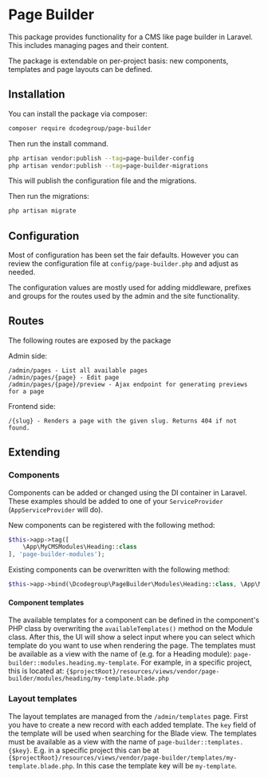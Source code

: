 # Page Builder

This package provides functionality for a CMS like page builder in Laravel. This includes managing pages and their content.

The package is extendable on per-project basis: new components, templates and page layouts can be defined.

## Installation

You can install the package via composer:

```bash
composer require dcodegroup/page-builder
```

Then run the install command.

```bash
php artisan vendor:publish --tag=page-builder-config
php artisan vendor:publish --tag=page-builder-migrations
```

This will publish the configuration file and the migrations.

Then run the migrations:

```bash
php artisan migrate
```


## Configuration

Most of configuration has been set the fair defaults. However you can review the configuration file at `config/page-builder.php` and adjust as needed.

The configuration values are mostly used for adding middleware, prefixes and groups for the routes used by the admin and the site functionality.

## Routes

The following routes are exposed by the package

Admin side:
```
/admin/pages - List all available pages
/admin/pages/{page} - Edit page
/admin/pages/{page}/preview - Ajax endpoint for generating previews for a page
```

Frontend side:
```
/{slug} - Renders a page with the given slug. Returns 404 if not found.
```

## Extending

### Components

Components can be added or changed using the DI container in Laravel. These examples should be added to one of your `ServiceProvider` (`AppServiceProvider` will do).

New components can be registered with the following method:

```php
$this->app->tag([
    \App\MyCMSModules\Heading::class
], 'page-builder-modules');
```

Existing components can be overwritten with the following method:

```php
$this->app->bind(\Dcodegroup\PageBuilder\Modules\Heading::class, \App\MyCMSModules\Heading::class);
```

#### Component templates

The available templates for a component can be defined in the component's PHP class by overwriting the `availableTemplates()` method on the Module class. After this, the UI will show a select input where you can select which template do you want to use when rendering the page. The templates must be available as a view with the name of (e.g. for a Heading module): `page-builder::modules.heading.my-template`. For example, in a specific project, this is located at: `{$projectRoot}/resources/views/vendor/page-builder/modules/heading/my-template.blade.php`

### Layout templates

The layout templates are managed from the `/admin/templates` page. First you have to create a new record with each added template. The `key` field of the template will be used when searching for the Blade view. The templates must be available as a view with the name of `page-builder::templates.{$key}`. E.g. in a specific project this can be at `{$projectRoot}/resources/views/vendor/page-builder/templates/my-template.blade.php`. In this case the template key will be `my-template`.
